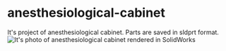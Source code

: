 # anesthesiological-cabinet
 It's project of anesthesiological cabinet. Parts are saved in sldprt format. 
![It's photo of anesthesiological cabinet rendered in SolidWorks](anesthesiological-cabinet/prototyp%I.JPG)

